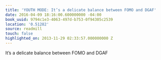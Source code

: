 ```yaml
---
title: 'YOUTH MODE: It’s a delicate balance between FOMO and DGAF'
date: 2016-04-09 18:16:00.600000000 -04:00
book_uuid: 9794c1e3-4063-497d-b753-0f94305c2539
location: '0.51282'
source: readmill
touch: false
highlighted_on: 2013-11-29 02:33:57.000000000 Z
---
```


It’s a delicate balance between FOMO and DGAF
